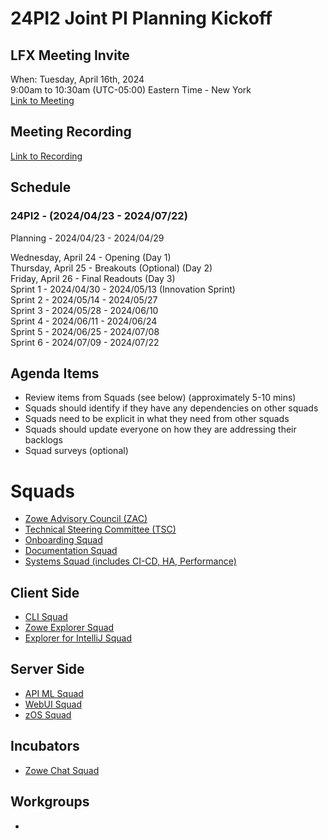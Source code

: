 #  24PI2 Joint PI Planning Kickoff

## LFX Meeting Invite
When: Tuesday, April 16th, 2024<br> 9:00am to 10:30am (UTC-05:00) Eastern Time - New York<br>
[Link to Meeting](https://zoom-lfx.platform.linuxfoundation.org/meeting/94718849157?password=eb774968-26da-4c97-b2d4-ff32405e74c2)

## Meeting Recording
[Link to Recording]()

## Schedule
### 24PI2 - (2024/04/23 - 2024/07/22) <br>

Planning - 2024/04/23 - 2024/04/29

Wednesday, April 24 - Opening (Day 1)<br>
Thursday, April 25 - Breakouts (Optional) (Day 2)<br>
Friday, April 26 - Final Readouts (Day 3)<br>
Sprint 1 - 2024/04/30 - 2024/05/13 (Innovation Sprint)<br>
Sprint 2 - 2024/05/14 - 2024/05/27<br>
Sprint 3 - 2024/05/28 - 2024/06/10<br>
Sprint 4 - 2024/06/11 - 2024/06/24<br>
Sprint 5 - 2024/06/25 - 2024/07/08<br>
Sprint 6 - 2024/07/09 - 2024/07/22<br>

## Agenda Items<br>
- Review items from Squads (see below) (approximately 5-10 mins)
- Squads should identify if they have any dependencies on other squads
- Squads need to be explicit in what they need from other squads
- Squads should update everyone on how they are addressing their backlogs
- Squad surveys (optional)

# Squads<br>
- [Zowe Advisory Council (ZAC)](https://github.com/zowe/community/blob/master/Project%20Management/PI%20Planning/24PI2%20Planning/PI%20Planning%20Preparation%20by%20Squad/Zowe%20ZAC%20-%2024PI2%20Objectives.md)<br>
- [Technical Steering Committee (TSC)](https://github.com/zowe/community/blob/master/Project%20Management/PI%20Planning/24PI2%20Planning/PI%20Planning%20Preparation%20by%20Squad/Zowe%20TSC%20-%2024PI2%20Objectives.md)<br>
- [Onboarding Squad](https://github.com/zowe/community/blob/master/Project%20Management/PI%20Planning/24PI2%20Planning/PI%20Planning%20Preparation%20by%20Squad/Zowe%20Onboarding%20Squad%20-%2024PI2%20Objectives.md)<br>
- [Documentation Squad](https://github.com/zowe/community/blob/master/Project%20Management/PI%20Planning/24PI2%20Planning/PI%20Planning%20Preparation%20by%20Squad/Zowe%20Doc%20Squad%20-%2024PI2%20Objectives.md)<br>
- [Systems Squad (includes CI-CD, HA, Performance)](https://github.com/zowe/community/blob/master/Project%20Management/PI%20Planning/24PI2%20Planning/PI%20Planning%20Preparation%20by%20Squad/Zowe%20Systems%20Squad%20-%2024PI2%20Objectives.md)<br>


## Client Side
- [CLI Squad](https://github.com/zowe/community/blob/master/Project%20Management/PI%20Planning/24PI2%20Planning/PI%20Planning%20Preparation%20by%20Squad/Zowe%20CLI%20Squad%20-%2024PI2%20Objectives.md)<br>
- [Zowe Explorer Squad](https://github.com/zowe/community/blob/master/Project%20Management/PI%20Planning/24PI2%20Planning/PI%20Planning%20Preparation%20by%20Squad/Zowe%20Explorer%20Squad%20-%2024PI2%20Objectives.md)<br>
- [Explorer for IntelliJ Squad](https://github.com/zowe/community/blob/master/Project%20Management/PI%20Planning/24PI2%20Planning/PI%20Planning%20Preparation%20by%20Squad/Zowe%20IntelliJ%20Squad%20-%2024PI2%20Objectives.md)<br>

## Server Side
- [API ML Squad](https://github.com/zowe/community/blob/master/Project%20Management/PI%20Planning/24PI2%20Planning/PI%20Planning%20Preparation%20by%20Squad/Zowe%20API%20ML%20Squad%20-%2024PI2%20Objectives.md)<br>
- [WebUI Squad](https://github.com/zowe/community/blob/master/Project%20Management/PI%20Planning/24PI2%20Planning/PI%20Planning%20Preparation%20by%20Squad/Web%20UI%20Squad%20-%2024PI2%20Objectives.md)<br>
- [zOS Squad](https://github.com/zowe/community/blob/master/Project%20Management/PI%20Planning/24PI2%20Planning/PI%20Planning%20Preparation%20by%20Squad/Zowe%20ZOS%20Squad%20-%2024PI2%20Objectives.md)<br>


## Incubators<br>
- [Zowe Chat Squad](https://github.com/zowe/community/blob/master/Project%20Management/PI%20Planning/24PI2%20Planning/PI%20Planning%20Preparation%20by%20Squad/Zowe%20Chat%20Squad%20-%2024PI2%20Objectives.md)<br>

## Workgroups<br>
- 